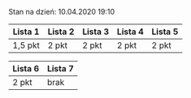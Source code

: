 Stan na dzień: 10.04.2020 19:10

| Lista 1 | Lista 2 | Lista 3 | Lista 4 | Lista 5 |
|---|---|---|---|---|
| 1,5 pkt | 2 pkt | 2 pkt | 2 pkt | 2 pkt |

| Lista 6 | Lista 7 |
|---|---|
| 2 pkt | brak |
